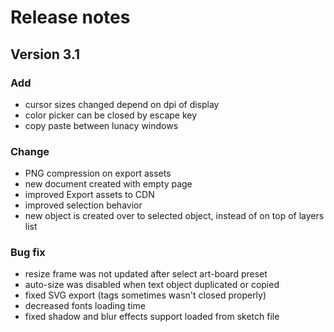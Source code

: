 # Release notes

## Version 3.1

### **Add**

- cursor sizes changed depend on dpi of display
- color picker can be closed by escape key
- copy paste between lunacy windows

### **Change**

- PNG compression on export assets
- new document created with empty page
- improved Export assets to CDN
- improved selection behavior
- new object is created over to selected object, instead of on top of layers list

### **Bug fix**

- resize frame was not updated after select art-board preset
- auto-size was disabled when text object duplicated or copied
- fixed SVG export (tags sometimes wasn't closed properly)
- decreased fonts loading time
- fixed shadow and blur effects support loaded from sketch file